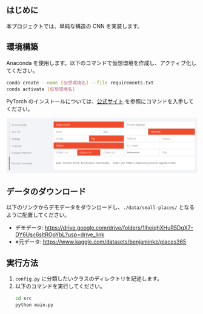 ## はじめに
本プロジェクトでは、単純な構造の CNN を実装します。

## 環境構築
Anaconda を使用します。以下のコマンドで仮想環境を作成し、アクティブ化してください。

```bash
conda create --name [仮想環境名] --file requirements.txt
conda activate [仮想環境名]
```

PyTorch のインストールについては、[公式サイト](https://pytorch.org/) を参照にコマンドを入手してください。

![Test Image 1](img/pytorch_install.png)

## データのダウンロード
以下のリンクからデモデータをダウンロードし、`./data/small-places/` となるように配置してください。

- デモデータ: https://drive.google.com/drive/folders/1IheiqhXHuR5DgX7-DY6Usc6sItROpYbL?usp=drive_link
- ※元データ: https://www.kaggle.com/datasets/benjaminkz/places365

## 実行方法
1. `config.py` に分類したいクラスのディレクトリを記述します。
2. 以下のコマンドを実行してください。   
    ```bash
    cd src
    python main.py
    ```